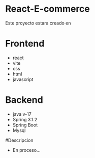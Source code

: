 # React-E-commerce

Este proyecto estara creado en 

# Frontend
- react
- vite
- css
- html
- javascript

# Backend
- java v-17
- Spring 3.1.2
- Spring Boot 
- Mysql 

#Descripcion
- En proceso...
